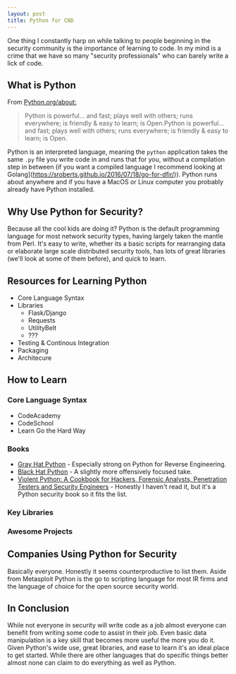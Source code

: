 ```yaml
---
layout: post
title: Python for CND
---
```


One thing I constantly harp on while talking to people beginning in the security community is the importance of learning to code. In my mind is a crime that we have so many "security professionals" who can barely write a lick of code.

## What is Python

From [Python.org/about:](https://www.python.org/about/)

> Python is powerful... and fast;
plays well with others;
runs everywhere;
is friendly & easy to learn;
is Open.Python is powerful... and fast;
plays well with others;
runs everywhere;
is friendly & easy to learn;
is Open.

Python is an interpreted language, meaning the `python` application takes the same `.py` file you write code in and runs that for you, without a compilation step in between (if you want a compiled language I recommend looking at Golang](https://sroberts.github.io/2016/07/18/go-for-dfir/)). Python runs about anywhere and if you have a MacOS or Linux computer you probably already have Python installed.

## Why Use Python for Security?

Because all the cool kids are doing it? Python is the default programming language for most network security types, having largely taken the mantle from Perl. It's easy to write, whether its a basic scripts for rearranging data or elaborate large scale distributed security tools, has lots of great libraries (we'll look at some of them before), and quick to learn.

## Resources for Learning Python

- Core Language Syntax
- Libraries
    - Flask/Django
    - Requests
    - UtilityBelt
    - ???
- Testing & Continous Integration
- Packaging
- Architecure

## How to Learn

### Core Language Syntax

- CodeAcademy
- CodeSchool
- Learn Go the Hard Way

### Books

- [Gray Hat Python](https://www.nostarch.com/ghpython.htm) - Especially strong on Python for Reverse Engineering.
- [Black Hat Python](https://www.nostarch.com/blackhatpython) - A slightly more offensively focused take.
- [Violent Python: A Cookbook for Hackers, Forensic Analysts, Penetration Testers and Security Engineers](http://www.goodreads.com/book/show/16192263-violent-python) - Honestly I haven't read it, but it's a Python security book so it fits the list.


### Key Libraries

### Awesome Projects

## Companies Using Python for Security

Basically everyone. Honestly it seems counterproductive to list them. Aside from Metasploit Python is the go to scripting language for most IR firms and the language of choice for the open source security world.

## In Conclusion

While not everyone in security will write code as a job almost everyone can benefit from writing some code to assist in their job. Even basic data manipulation is a key skill that becomes more useful the more you do it. Given Python's wide use, great libraries, and ease to learn it's an ideal place to get started. While there are other languages that do specific things better almost none can claim to do everything as well as Python.
